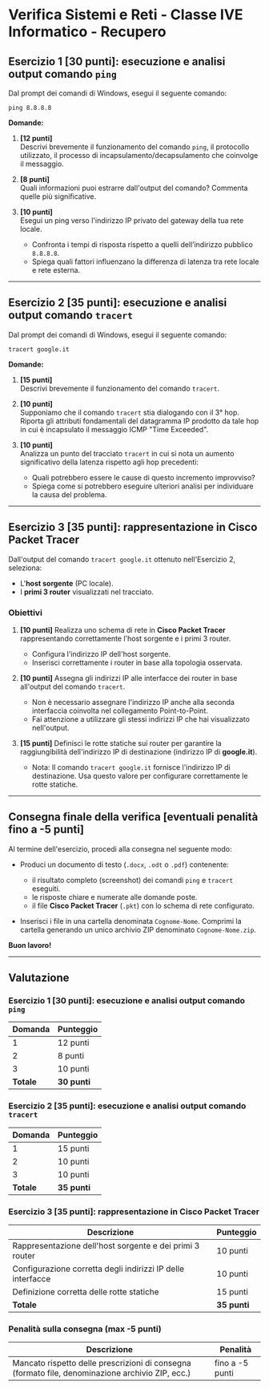 # Verifica Sistemi e Reti - Classe IVE Informatico - Recupero

## Esercizio 1 [30 punti]: esecuzione e analisi output comando `ping`

Dal prompt dei comandi di Windows, esegui il seguente comando:

```batch
ping 8.8.8.8
```

**Domande:**

1. **[12 punti]**  
   Descrivi brevemente il funzionamento del comando `ping`, il protocollo utilizzato, il processo di incapsulamento/decapsulamento che coinvolge il messaggio.

2. **[8 punti]**  
   Quali informazioni puoi estrarre dall'output del comando? Commenta quelle più significative.

3. **[10 punti]**  
   Esegui un ping verso l'indirizzo IP privato del gateway della tua rete locale.  
   - Confronta i tempi di risposta rispetto a quelli dell’indirizzo pubblico `8.8.8.8`.  
   - Spiega quali fattori influenzano la differenza di latenza tra rete locale e rete esterna.  

---

## Esercizio 2 [35 punti]: esecuzione e analisi output comando `tracert`

Dal prompt dei comandi di Windows, esegui il seguente comando:

```batch
tracert google.it
```

**Domande:**

1. **[15 punti]**  
   Descrivi brevemente il funzionamento del comando `tracert`.

2. **[10 punti]**  
   Supponiamo che il comando `tracert` stia dialogando con il 3° hop. Riporta gli attributi fondamentali del datagramma IP prodotto da tale hop in cui è incapsulato il messaggio ICMP "Time Exceeded".

3. **[10 punti]**  
   Analizza un punto del tracciato `tracert` in cui si nota un aumento significativo della latenza rispetto agli hop precedenti:  
   - Quali potrebbero essere le cause di questo incremento improvviso?  
   - Spiega come si potrebbero eseguire ulteriori analisi per individuare la causa del problema.  

---

## Esercizio 3 [35 punti]: rappresentazione in Cisco Packet Tracer

Dall'output del comando `tracert google.it` ottenuto nell'Esercizio 2, seleziona:  

- L'**host sorgente** (PC locale).  
- I **primi 3 router** visualizzati nel tracciato.  

### Obiettivi  

1. **[10 punti]** Realizza uno schema di rete in **Cisco Packet Tracer** rappresentando correttamente l'host sorgente e i primi 3 router.  
   - Configura l'indirizzo IP dell'host sorgente.  
   - Inserisci correttamente i router in base alla topologia osservata.  

2. **[10 punti]** Assegna gli indirizzi IP alle interfacce dei router in base all'output del comando `tracert`.  
   - Non è necessario assegnare l'indirizzo IP anche alla seconda interfaccia coinvolta nel collegamento Point-to-Point.
   - Fai attenzione a utilizzare gli stessi indirizzi IP che hai visualizzato nell'output.

3. **[15 punti]** Definisci le rotte statiche sui router per garantire la raggiungibilità dell'indirizzo IP di destinazione (indirizzo IP di **google.it**).  
   - Nota: Il comando `tracert google.it` fornisce l'indirizzo IP di destinazione. Usa questo valore per configurare correttamente le rotte statiche.  

---

## Consegna finale della verifica [eventuali penalità fino a -5 punti]

Al termine dell'esercizio, procedi alla consegna nel seguente modo:

- Produci un documento di testo (`.docx`, `.odt` o `.pdf`) contenente:
  - il risultato completo (screenshot) dei comandi `ping` e `tracert` eseguiti.
  - le risposte chiare e numerate alle domande poste.
  - il file **Cisco Packet Tracer** (`.pkt`) con lo schema di rete configurato.

- Inserisci i file in una cartella denominata `Cognome-Nome`. Comprimi la cartella generando un unico archivio ZIP denominato `Cognome-Nome.zip`.

**Buon lavoro!**

---

## Valutazione

### Esercizio 1 [30 punti]: esecuzione e analisi output comando `ping`

| Domanda | Punteggio |
|--------|-----------|
| 1      | 12 punti   |
| 2      | 8 punti    |
| 3      | 10 punti   |
| **Totale** | **30 punti** |

### Esercizio 2 [35 punti]: esecuzione e analisi output comando `tracert`

| Domanda | Punteggio |
|--------|-----------|
| 1      | 15 punti   |
| 2      | 10 punti   |
| 3      | 10 punti   |
| **Totale** | **35 punti** |

### Esercizio 3 [35 punti]: rappresentazione in Cisco Packet Tracer

| Descrizione | Punteggio |
|------------|-----------|
| Rappresentazione dell'host sorgente e dei primi 3 router | 10 punti |
| Configurazione corretta degli indirizzi IP delle interfacce | 10 punti |
| Definizione corretta delle rotte statiche | 15 punti |
| **Totale** | **35 punti** |

### Penalità sulla consegna (max -5 punti)

| Descrizione | Penalità |
|------------|----------|
| Mancato rispetto delle prescrizioni di consegna (formato file, denominazione archivio ZIP, ecc.) | fino a -5 punti |
